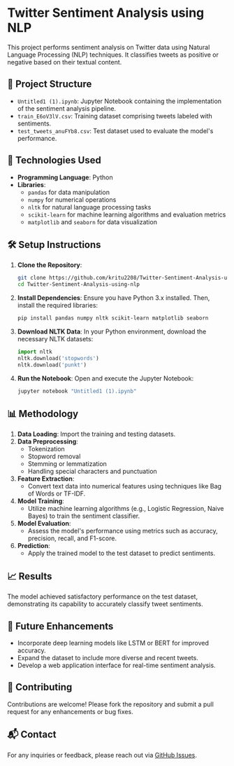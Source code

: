 # Twitter Sentiment Analysis using NLP

This project performs sentiment analysis on Twitter data using Natural Language Processing (NLP) techniques. It classifies tweets as positive or negative based on their textual content.

## 📁 Project Structure

- `Untitled1 (1).ipynb`: Jupyter Notebook containing the implementation of the sentiment analysis pipeline.
- `train_E6oV3lV.csv`: Training dataset comprising tweets labeled with sentiments.
- `test_tweets_anuFYb8.csv`: Test dataset used to evaluate the model's performance.

## 🧰 Technologies Used

- **Programming Language**: Python
- **Libraries**:
  - `pandas` for data manipulation
  - `numpy` for numerical operations
  - `nltk` for natural language processing tasks
  - `scikit-learn` for machine learning algorithms and evaluation metrics
  - `matplotlib` and `seaborn` for data visualization

## 🛠️ Setup Instructions

1. **Clone the Repository**:
   ```bash
   git clone https://github.com/kritu2208/Twitter-Sentiment-Analysis-using-nlp.git
   cd Twitter-Sentiment-Analysis-using-nlp
   ```

2. **Install Dependencies**:
   Ensure you have Python 3.x installed. Then, install the required libraries:
   ```bash
   pip install pandas numpy nltk scikit-learn matplotlib seaborn
   ```

3. **Download NLTK Data**:
   In your Python environment, download the necessary NLTK datasets:
   ```python
   import nltk
   nltk.download('stopwords')
   nltk.download('punkt')
   ```

4. **Run the Notebook**:
   Open and execute the Jupyter Notebook:
   ```bash
   jupyter notebook "Untitled1 (1).ipynb"
   ```

## 📊 Methodology

1. **Data Loading**: Import the training and testing datasets.
2. **Data Preprocessing**:
   - Tokenization
   - Stopword removal
   - Stemming or lemmatization
   - Handling special characters and punctuation
3. **Feature Extraction**:
   - Convert text data into numerical features using techniques like Bag of Words or TF-IDF.
4. **Model Training**:
   - Utilize machine learning algorithms (e.g., Logistic Regression, Naive Bayes) to train the sentiment classifier.
5. **Model Evaluation**:
   - Assess the model's performance using metrics such as accuracy, precision, recall, and F1-score.
6. **Prediction**:
   - Apply the trained model to the test dataset to predict sentiments.

## 📈 Results

The model achieved satisfactory performance on the test dataset, demonstrating its capability to accurately classify tweet sentiments.

## 📌 Future Enhancements

- Incorporate deep learning models like LSTM or BERT for improved accuracy.
- Expand the dataset to include more diverse and recent tweets.
- Develop a web application interface for real-time sentiment analysis.


## 🤝 Contributing

Contributions are welcome! Please fork the repository and submit a pull request for any enhancements or bug fixes.

## 📬 Contact

For any inquiries or feedback, please reach out via [GitHub Issues](https://github.com/kritu2208/Twitter-Sentiment-Analysis-using-nlp/issues).
